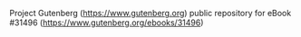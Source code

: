 Project Gutenberg (https://www.gutenberg.org) public repository for eBook #31496 (https://www.gutenberg.org/ebooks/31496)
